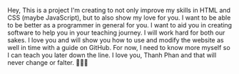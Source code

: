 Hey,
This is a project I'm creating to not only improve my skills in HTML and CSS (maybe JavaScript), but to also show my love for you. I want to be able to be better as a 
programmer in general for you. I want to aid you in creating software to help you in your teaching journey. I will work hard for both our sakes. I love you and will
show you how to use and modify the website as well in time with a guide on GitHub. For now, I need to know more myself so I can teach you later down the line.
I love you, Thanh Phan and that will never change or falter. 
💖💖💖
